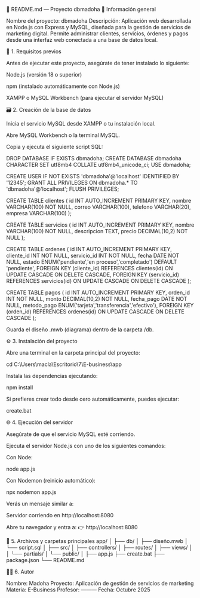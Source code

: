 🧾 README.md — Proyecto dbmadoha
📌 Información general

Nombre del proyecto: dbmadoha
Descripción: Aplicación web desarrollada en Node.js con Express y MySQL, diseñada para la gestión de servicios de marketing digital.
Permite administrar clientes, servicios, órdenes y pagos desde una interfaz web conectada a una base de datos local.

🧩 1. Requisitos previos

Antes de ejecutar este proyecto, asegúrate de tener instalado lo siguiente:

Node.js (versión 18 o superior)

npm (instalado automáticamente con Node.js)

XAMPP o MySQL Workbench (para ejecutar el servidor MySQL)

🗃️ 2. Creación de la base de datos

Inicia el servicio MySQL desde XAMPP o tu instalación local.

Abre MySQL Workbench o la terminal MySQL.

Copia y ejecuta el siguiente script SQL:

DROP DATABASE IF EXISTS dbmadoha;
CREATE DATABASE dbmadoha CHARACTER SET utf8mb4 COLLATE utf8mb4_unicode_ci;
USE dbmadoha;

CREATE USER IF NOT EXISTS 'dbmadoha'@'localhost' IDENTIFIED BY '12345';
GRANT ALL PRIVILEGES ON dbmadoha.* TO 'dbmadoha'@'localhost';
FLUSH PRIVILEGES;

CREATE TABLE clientes (
  id INT AUTO_INCREMENT PRIMARY KEY,
  nombre VARCHAR(100) NOT NULL,
  correo VARCHAR(100),
  telefono VARCHAR(20),
  empresa VARCHAR(100)
);

CREATE TABLE servicios (
  id INT AUTO_INCREMENT PRIMARY KEY,
  nombre VARCHAR(100) NOT NULL,
  descripcion TEXT,
  precio DECIMAL(10,2) NOT NULL
);

CREATE TABLE ordenes (
  id INT AUTO_INCREMENT PRIMARY KEY,
  cliente_id INT NOT NULL,
  servicio_id INT NOT NULL,
  fecha DATE NOT NULL,
  estado ENUM('pendiente','en proceso','completado') DEFAULT 'pendiente',
  FOREIGN KEY (cliente_id) REFERENCES clientes(id)
    ON UPDATE CASCADE
    ON DELETE CASCADE,
  FOREIGN KEY (servicio_id) REFERENCES servicios(id)
    ON UPDATE CASCADE
    ON DELETE CASCADE
);

CREATE TABLE pagos (
  id INT AUTO_INCREMENT PRIMARY KEY,
  orden_id INT NOT NULL,
  monto DECIMAL(10,2) NOT NULL,
  fecha_pago DATE NOT NULL,
  metodo_pago ENUM('tarjeta','transferencia','efectivo'),
  FOREIGN KEY (orden_id) REFERENCES ordenes(id)
    ON UPDATE CASCADE
    ON DELETE CASCADE
);


Guarda el diseño .mwb (diagrama) dentro de la carpeta /db.

⚙️ 3. Instalación del proyecto

Abre una terminal en la carpeta principal del proyecto:

cd C:\Users\macla\Escritorio\7\E-business\app


Instala las dependencias ejecutando:

npm install


Si prefieres crear todo desde cero automáticamente, puedes ejecutar:

create.bat

🌐 4. Ejecución del servidor

Asegúrate de que el servicio MySQL esté corriendo.

Ejecuta el servidor Node.js con uno de los siguientes comandos:

Con Node:

node app.js


Con Nodemon (reinicio automático):

npx nodemon app.js


Verás un mensaje similar a:

Servidor corriendo en http://localhost:8080


Abre tu navegador y entra a:
👉 http://localhost:8080

💾 5. Archivos y carpetas principales
app/
│
├── db/
│   ├── diseño.mwb
│   └── script.sql
│
├── src/
│   ├── controllers/
│   ├── routes/
│   ├── views/
│   │   └── partials/
│   └── public/
│
├── app.js
├── create.bat
├── package.json
└── README.md

👨‍💻 6. Autor

Nombre: Madoha
Proyecto: Aplicación de gestión de servicios de marketing
Materia: E-Business
Profesor: ———
Fecha: Octubre 2025